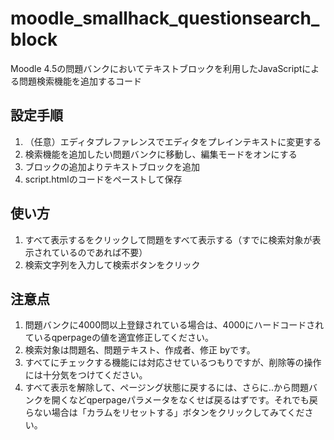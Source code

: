 # moodle_smallhack_questionsearch_block
Moodle 4.5の問題バンクにおいてテキストブロックを利用したJavaScriptによる問題検索機能を追加するコード

## 設定手順
1. （任意）エディタプレファレンスでエディタをプレインテキストに変更する 
2. 検索機能を追加したい問題バンクに移動し、編集モードをオンにする
3. ブロックの追加よりテキストブロックを追加
4. script.htmlのコードをペーストして保存

## 使い方
1. すべて表示するをクリックして問題をすべて表示する（すでに検索対象が表示されているのであれば不要）
2. 検索文字列を入力して検索ボタンをクリック

## 注意点
1. 問題バンクに4000問以上登録されている場合は、4000にハードコードされているqperpageの値を適宜修正してください。
2. 検索対象は問題名、問題テキスト、作成者、修正 byです。
3. すべてにチェックする機能には対応させているつもりですが、削除等の操作には十分気をつけてください。
4. すべて表示を解除して、ページング状態に戻するには、さらに..から問題バンクを開くなどqperpageパラメータをなくせば戻るはずです。それでも戻らない場合は「カラムをリセットする」ボタンをクリックしてみてください。
